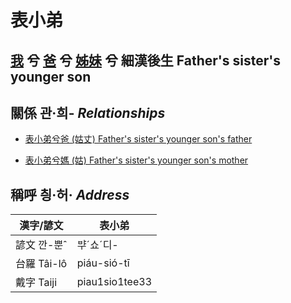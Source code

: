 # 表小弟
## [我](member1.md) 兮 [爸](member2.md) 兮 [姊妹](member12.md) 兮 細漢後生 Father's sister's younger son

## 關係 관·희- _Relationships_

- [表小弟兮爸 (姑丈) Father's sister's younger son's father](member43.md)

- [表小弟兮媽 (姑) Father's sister's younger son's mother](member12.md)



## 稱呼 칑·허· _Address_

漢字/諺文 | 表小弟
--- | ---
諺文 깐-뿐ˆ | ᄇᆤˊ쇼ˊ디-
台羅 Tâi-lô | piáu-sió-tī
戴字 Taiji | piau1sio1tee33



